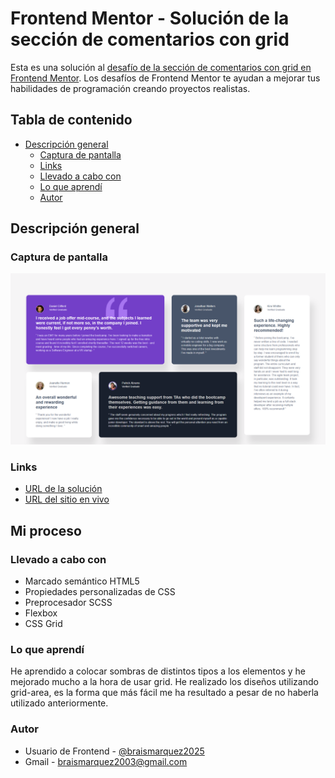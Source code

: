 # Frontend Mentor - Solución de la sección de comentarios con grid

Esta es una solución al [desafío de la sección de comentarios con grid en Frontend Mentor](https://www.frontendmentor.io/challenges/testimonials-grid-section-Nnw6J7Un7). Los desafíos de Frontend Mentor te ayudan a mejorar tus habilidades de programación creando proyectos realistas.

## Tabla de contenido

- [Descripción general](#descripcion-general)
  - [Captura de pantalla](#captura-de-pantalla)
  - [Links](#links)
  - [Llevado a cabo con](#llevado-a-cabo-con)
  - [Lo que aprendí](#lo-que-aprendi)
  - [Autor](#autor)

## Descripción general

### Captura de pantalla
![](./images/Frontend-Mentor-Challenge-Name-Here--04-21-2025_01_24_PM.png)


### Links
- [URL de la solución](https://www.frontendmentor.io/solutions/layout-pagina-de-opiniones-Xhv6kkuTG0)
- [URL del sitio en vivo](https://braismarquez2025.github.io/testimonials-grid-section-main/)


## Mi proceso

### Llevado a cabo con

- Marcado semántico HTML5
- Propiedades personalizadas de CSS
- Preprocesador SCSS
- Flexbox
- CSS Grid


### Lo que aprendí
He aprendido a colocar sombras de distintos tipos a los elementos y he mejorado mucho a la hora de usar grid. He realizado los diseños utilizando grid-area, es la forma que más fácil me ha resultado a pesar de no haberla utilizado anteriormente.

### Autor 
- Usuario de Frontend - [@braismarquez2025](https://www.frontendmentor.io/profile/braismarquez2025)
- Gmail - braismarquez2003@gmail.com



